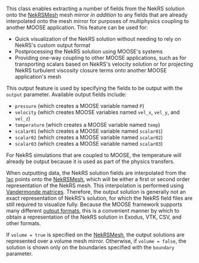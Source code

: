 This class enables extracting a number of fields from the NekRS solution
onto the [NekRSMesh](/mesh/NekRSMesh.md) mesh mirror *in addition* to any
fields that are already interpolated onto the mesh mirror for purposes of
multiphysics coupling to another MOOSE application.
This feature can be used for:

- Quick visualization of the NekRS solution without needing to rely on
  NekRS's custom output format
- Postprocessing the NekRS solution using MOOSE's systems
- Providing one-way coupling to other MOOSE applications, such as for
  transporting scalars based on NekRS's velocity solution or for projecting
  NekRS turbulent viscosity closure terms onto another MOOSE application's mesh

This output feature is used by specifying the fields to be output with the
`output` parameter. Available output fields include:

- `pressure` (which creates a MOOSE variable named `P`)
- `velocity` (which creates MOOSE variables named `vel_x`, `vel_y`, and `vel_z`)
- `temperature` (which creates a MOOSE variable named `temp`)
- `scalar01` (which creates a MOOSE variable named `scalar01`)
- `scalar02` (which creates a MOOSE variable named `scalar02`)
- `scalar03` (which creates a MOOSE variable named `scalar03`)

For NekRS simulations that are coupled to MOOSE, the temperature will already
be output because it is used as part of the physics transfers.

When outputting
data, the NekRS solution fields are interpolated from the [!ac](GLL) points
onto the [NekRSMesh](/mesh/NekRSMesh.md), which will be either a first or
second order representation of the NekRS mesh. This interpolation is performed
using [Vandermonde matrices](vandermonde.md).
Therefore, the output solution
is generally not an exact representation of NekRS's solution, for which the
NekRS field files are still required to visualize fully. Because the MOOSE
framework supports many different
[output formats](https://mooseframework.inl.gov/syntax/Outputs/index.html),
this is a convenient manner by which to obtain a representation of the NekRS
solution in Exodus, VTK, CSV, and other formats.

If `volume = true` is specified on the [NekRSMesh](/mesh/NekRSMesh.md),
the output solutions are represented over a volume mesh mirror. Otherwise,
if `volume = false`, the solution is shown only on the boundaries specified
with the `boundary` parameter.

